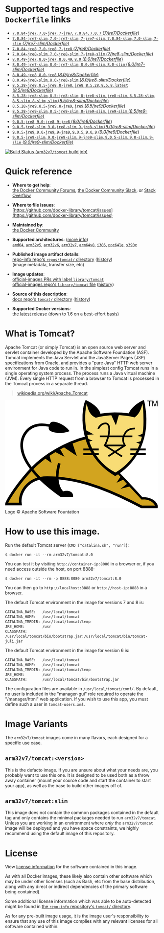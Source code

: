 <!--

********************************************************************************

WARNING:

    DO NOT EDIT "tomcat/README.md"

    IT IS AUTO-GENERATED

    (from the other files in "tomcat/" combined with a set of templates)

********************************************************************************

-->

# Supported tags and respective `Dockerfile` links

-	[`7.0.84-jre7`, `7.0-jre7`, `7-jre7`, `7.0.84`, `7.0`, `7` (*7/jre7/Dockerfile*)](https://github.com/docker-library/tomcat/blob/c2e33905746e0201acfc6422ca8be6c312f5a237/7/jre7/Dockerfile)
-	[`7.0.84-jre7-slim`, `7.0-jre7-slim`, `7-jre7-slim`, `7.0.84-slim`, `7.0-slim`, `7-slim` (*7/jre7-slim/Dockerfile*)](https://github.com/docker-library/tomcat/blob/c2e33905746e0201acfc6422ca8be6c312f5a237/7/jre7-slim/Dockerfile)
-	[`7.0.84-jre8`, `7.0-jre8`, `7-jre8` (*7/jre8/Dockerfile*)](https://github.com/docker-library/tomcat/blob/c2e33905746e0201acfc6422ca8be6c312f5a237/7/jre8/Dockerfile)
-	[`7.0.84-jre8-slim`, `7.0-jre8-slim`, `7-jre8-slim` (*7/jre8-slim/Dockerfile*)](https://github.com/docker-library/tomcat/blob/c2e33905746e0201acfc6422ca8be6c312f5a237/7/jre8-slim/Dockerfile)
-	[`8.0.49-jre7`, `8.0-jre7`, `8.0.49`, `8.0` (*8.0/jre7/Dockerfile*)](https://github.com/docker-library/tomcat/blob/56d79c273ea695accfb294c813af9198b7dfb98d/8.0/jre7/Dockerfile)
-	[`8.0.49-jre7-slim`, `8.0-jre7-slim`, `8.0.49-slim`, `8.0-slim` (*8.0/jre7-slim/Dockerfile*)](https://github.com/docker-library/tomcat/blob/56d79c273ea695accfb294c813af9198b7dfb98d/8.0/jre7-slim/Dockerfile)
-	[`8.0.49-jre8`, `8.0-jre8` (*8.0/jre8/Dockerfile*)](https://github.com/docker-library/tomcat/blob/56d79c273ea695accfb294c813af9198b7dfb98d/8.0/jre8/Dockerfile)
-	[`8.0.49-jre8-slim`, `8.0-jre8-slim` (*8.0/jre8-slim/Dockerfile*)](https://github.com/docker-library/tomcat/blob/56d79c273ea695accfb294c813af9198b7dfb98d/8.0/jre8-slim/Dockerfile)
-	[`8.5.28-jre8`, `8.5-jre8`, `8-jre8`, `jre8`, `8.5.28`, `8.5`, `8`, `latest` (*8.5/jre8/Dockerfile*)](https://github.com/docker-library/tomcat/blob/da8aa30aaa6593e61ab7152bcdfb25a177116ffa/8.5/jre8/Dockerfile)
-	[`8.5.28-jre8-slim`, `8.5-jre8-slim`, `8-jre8-slim`, `jre8-slim`, `8.5.28-slim`, `8.5-slim`, `8-slim`, `slim` (*8.5/jre8-slim/Dockerfile*)](https://github.com/docker-library/tomcat/blob/da8aa30aaa6593e61ab7152bcdfb25a177116ffa/8.5/jre8-slim/Dockerfile)
-	[`8.5.28-jre9`, `8.5-jre9`, `8-jre9`, `jre9` (*8.5/jre9/Dockerfile*)](https://github.com/docker-library/tomcat/blob/da8aa30aaa6593e61ab7152bcdfb25a177116ffa/8.5/jre9/Dockerfile)
-	[`8.5.28-jre9-slim`, `8.5-jre9-slim`, `8-jre9-slim`, `jre9-slim` (*8.5/jre9-slim/Dockerfile*)](https://github.com/docker-library/tomcat/blob/da8aa30aaa6593e61ab7152bcdfb25a177116ffa/8.5/jre9-slim/Dockerfile)
-	[`9.0.5-jre8`, `9.0-jre8`, `9-jre8` (*9.0/jre8/Dockerfile*)](https://github.com/docker-library/tomcat/blob/1d917f75107e599b43fd5bb56d9d73c6c8f4c036/9.0/jre8/Dockerfile)
-	[`9.0.5-jre8-slim`, `9.0-jre8-slim`, `9-jre8-slim` (*9.0/jre8-slim/Dockerfile*)](https://github.com/docker-library/tomcat/blob/1d917f75107e599b43fd5bb56d9d73c6c8f4c036/9.0/jre8-slim/Dockerfile)
-	[`9.0.5-jre9`, `9.0-jre9`, `9-jre9`, `9.0.5`, `9.0`, `9` (*9.0/jre9/Dockerfile*)](https://github.com/docker-library/tomcat/blob/1d917f75107e599b43fd5bb56d9d73c6c8f4c036/9.0/jre9/Dockerfile)
-	[`9.0.5-jre9-slim`, `9.0-jre9-slim`, `9-jre9-slim`, `9.0.5-slim`, `9.0-slim`, `9-slim` (*9.0/jre9-slim/Dockerfile*)](https://github.com/docker-library/tomcat/blob/1d917f75107e599b43fd5bb56d9d73c6c8f4c036/9.0/jre9-slim/Dockerfile)

[![Build Status](https://doi-janky.infosiftr.net/job/multiarch/job/arm32v7/job/tomcat/badge/icon) (`arm32v7/tomcat` build job)](https://doi-janky.infosiftr.net/job/multiarch/job/arm32v7/job/tomcat/)

# Quick reference

-	**Where to get help**:  
	[the Docker Community Forums](https://forums.docker.com/), [the Docker Community Slack](https://blog.docker.com/2016/11/introducing-docker-community-directory-docker-community-slack/), or [Stack Overflow](https://stackoverflow.com/search?tab=newest&q=docker)

-	**Where to file issues**:  
	[https://github.com/docker-library/tomcat/issues](https://github.com/docker-library/tomcat/issues)

-	**Maintained by**:  
	[the Docker Community](https://github.com/docker-library/tomcat)

-	**Supported architectures**: ([more info](https://github.com/docker-library/official-images#architectures-other-than-amd64))  
	[`amd64`](https://hub.docker.com/r/amd64/tomcat/), [`arm32v5`](https://hub.docker.com/r/arm32v5/tomcat/), [`arm32v6`](https://hub.docker.com/r/arm32v6/tomcat/), [`arm32v7`](https://hub.docker.com/r/arm32v7/tomcat/), [`arm64v8`](https://hub.docker.com/r/arm64v8/tomcat/), [`i386`](https://hub.docker.com/r/i386/tomcat/), [`ppc64le`](https://hub.docker.com/r/ppc64le/tomcat/), [`s390x`](https://hub.docker.com/r/s390x/tomcat/)

-	**Published image artifact details**:  
	[repo-info repo's `repos/tomcat/` directory](https://github.com/docker-library/repo-info/blob/master/repos/tomcat) ([history](https://github.com/docker-library/repo-info/commits/master/repos/tomcat))  
	(image metadata, transfer size, etc)

-	**Image updates**:  
	[official-images PRs with label `library/tomcat`](https://github.com/docker-library/official-images/pulls?q=label%3Alibrary%2Ftomcat)  
	[official-images repo's `library/tomcat` file](https://github.com/docker-library/official-images/blob/master/library/tomcat) ([history](https://github.com/docker-library/official-images/commits/master/library/tomcat))

-	**Source of this description**:  
	[docs repo's `tomcat/` directory](https://github.com/docker-library/docs/tree/master/tomcat) ([history](https://github.com/docker-library/docs/commits/master/tomcat))

-	**Supported Docker versions**:  
	[the latest release](https://github.com/docker/docker-ce/releases/latest) (down to 1.6 on a best-effort basis)

# What is Tomcat?

Apache Tomcat (or simply Tomcat) is an open source web server and servlet container developed by the Apache Software Foundation (ASF). Tomcat implements the Java Servlet and the JavaServer Pages (JSP) specifications from Oracle, and provides a "pure Java" HTTP web server environment for Java code to run in. In the simplest config Tomcat runs in a single operating system process. The process runs a Java virtual machine (JVM). Every single HTTP request from a browser to Tomcat is processed in the Tomcat process in a separate thread.

> [wikipedia.org/wiki/Apache_Tomcat](https://en.wikipedia.org/wiki/Apache_Tomcat)

![logo](https://raw.githubusercontent.com/docker-library/docs/8e31eb93a02d504d0cfe1da435aa31b377fc627d/tomcat/logo.png)Logo &copy; Apache Software Fountation

# How to use this image.

Run the default Tomcat server (`CMD ["catalina.sh", "run"]`):

```console
$ docker run -it --rm arm32v7/tomcat:8.0
```

You can test it by visiting `http://container-ip:8080` in a browser or, if you need access outside the host, on port 8888:

```console
$ docker run -it --rm -p 8888:8080 arm32v7/tomcat:8.0
```

You can then go to `http://localhost:8888` or `http://host-ip:8888` in a browser.

The default Tomcat environment in the image for versions 7 and 8 is:

	CATALINA_BASE:   /usr/local/tomcat
	CATALINA_HOME:   /usr/local/tomcat
	CATALINA_TMPDIR: /usr/local/tomcat/temp
	JRE_HOME:        /usr
	CLASSPATH:       /usr/local/tomcat/bin/bootstrap.jar:/usr/local/tomcat/bin/tomcat-juli.jar

The default Tomcat environment in the image for version 6 is:

	CATALINA_BASE:   /usr/local/tomcat
	CATALINA_HOME:   /usr/local/tomcat
	CATALINA_TMPDIR: /usr/local/tomcat/temp
	JRE_HOME:        /usr
	CLASSPATH:       /usr/local/tomcat/bin/bootstrap.jar

The configuration files are available in `/usr/local/tomcat/conf/`. By default, no user is included in the "manager-gui" role required to operate the "/manager/html" web application. If you wish to use this app, you must define such a user in `tomcat-users.xml`.

# Image Variants

The `arm32v7/tomcat` images come in many flavors, each designed for a specific use case.

## `arm32v7/tomcat:<version>`

This is the defacto image. If you are unsure about what your needs are, you probably want to use this one. It is designed to be used both as a throw away container (mount your source code and start the container to start your app), as well as the base to build other images off of.

## `arm32v7/tomcat:slim`

This image does not contain the common packages contained in the default tag and only contains the minimal packages needed to run `arm32v7/tomcat`. Unless you are working in an environment where *only* the `arm32v7/tomcat` image will be deployed and you have space constraints, we highly recommend using the default image of this repository.

# License

View [license information](https://www.apache.org/licenses/LICENSE-2.0) for the software contained in this image.

As with all Docker images, these likely also contain other software which may be under other licenses (such as Bash, etc from the base distribution, along with any direct or indirect dependencies of the primary software being contained).

Some additional license information which was able to be auto-detected might be found in [the `repo-info` repository's `tomcat/` directory](https://github.com/docker-library/repo-info/tree/master/repos/tomcat).

As for any pre-built image usage, it is the image user's responsibility to ensure that any use of this image complies with any relevant licenses for all software contained within.
